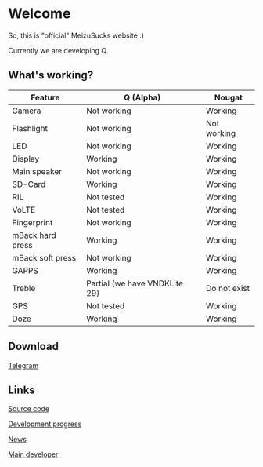 # Welcome

So, this is "official" MeizuSucks website :)

Currently we are developing Q.

## What's working?

Feature | Q (Alpha) | Nougat
------ | --------- | ------
Camera | Not working | Working
Flashlight | Not working | Not working
LED | Not working | Working
Display | Working | Working
Main speaker | Not working | Working
SD-Card | Working | Working
RIL | Not tested | Working
VoLTE | Not tested | Working
Fingerprint | Not working | Working
mBack hard press | Working | Working
mBack soft press | Not working | Working
GAPPS | Working | Working
Treble | Partial (we have VNDKLite 29) | Do not exist
GPS | Not tested | Working
Doze | Working | Working

## Download
[Telegram](https://t.me/msucks)

## Links

[Source code](https://github.com/meizucustoms)

[Development progress](https://github.com/meizucustoms/projects)

[News](https://t.me/msucks)

[Main developer](https://t.me/tdrkDev)

